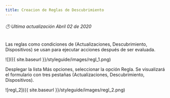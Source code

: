 ```yaml
---
title: Creacion de Reglas de Descubrimiento
---
```

###### 🕐 Ultima actualización Abril 02 de 2020


Las reglas como condiciones de (Actualizaciones, Descubrimiento, Dispositivos) se usan para ejecutar acciones después de ser evaluada.

![]({{ site.baseurl }}/styleguide/images/regl_1.png)


Desplegar la lista Más opciones, seleccionar la opción Regla. Se visualizará el formulario con tres pestañas (Actualizaciones, Descubrimiento, Dispositivos).


![regl_2]({{ site.baseurl }}/styleguide/images/regl_2.png)
